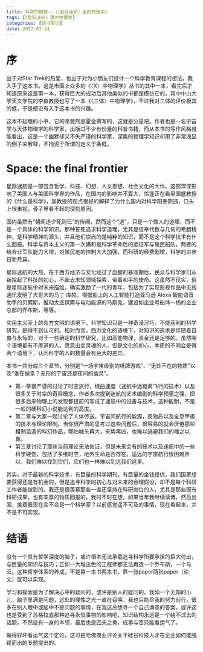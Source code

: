 ```yaml
---
title: 科学的翅膀--《〈星际迷航〉里的物理学》
tags: [《星际迷航》里的物理学]
categories: [读书笔记]
date: 2017-07-24
---
```


# 序
出于对Star Trek的热爱，也出于对为小朋友们设计一个科学教育课程的想法，我入手了这本书。这是市面上众多的《〈X〉中物理学》丛书的其中一本，看完后才知道原来这是第一本，获得巨大的成功后其他类似的书都是模仿它的，其中中山大学天文学院的李淼教授也写了一本《〈三体〉中物理学》，不过我对三体的评价极其的低，于是便没有入手这本书的兴趣。

这本不起眼的小书，它的序竟然是霍金撰写的，这就是分量吧。作者也是一名宇宙学与天体物理学的科学家，出版过不少有份量的科普书籍，而从本书的写作风格就能看出，这是一个幽默却又不失严谨的科学家，深奥的物理学知识却用了非常浅显的例子来解释，不拘泥于所谓的定义于条框。
<!-- more -->
# Space: the final frontier
星际迷航是一部包含哲学、科技、幻想、人文思想、社会文化的大作。这部深深影响了美国人与美国科学界的作品，在国内的影响并不算大，恰逢正在看吴国盛教授的《什么是科学》，吴教授的观点很好的解释了为什么国内对科学阳奉阴违，口头上很重视，骨子里看不起的深刻原因。

国内虽然有“朝闻道夕死则已”的传闻，然而这个“道”，只是一个做人的道理，而不是一个具体的科学知识。那种誓死追求科学道理，尤其是信奉代数与几何的希腊精神，是科学精神的源头，并且他们崇尚的是纯粹的知识，而不是这个科学技术有什么回报。科学与资本主义的第一次媾和是科学革命后的远征军与殖民船队，两者的结合让军队能力大增，对殖民地的控制大大加强，而科研的经费剧增，科学的进步日新月异。

星际迷航的大热，在于西方经济与文化经过了血腥的暴涨期后，民众与科学家们从新拾起了科技的初心，不断去未知领域探索，带着和平的使命。这虽然不现实，但是星际迷航中对未来描绘，确实激励了一代的青年，包括为了实现影视作品中无线通讯发明了大哥大的马丁·库帕，根据船上的人工智能打造亚马逊 Alexa 智能语音助手的贝索斯，推动太空探索与电动能源的马斯克，建设如企业号船体一杨的企业总部的乔布斯，等等。

实用主义至上的东方文明的语境下，科学知识只是一种奇浸淫巧，不能获利的科学研究，是得不到认可的。相对而言，西方文化的语境下，对知识的追求是伴随着自由与永恒的，对于一些确定的科学研究，比如高能物理，资金还是足够的。虽然哪个语境都有不厚道的人，愿意出卖灵魂的人，但是文化的初心，本质的不同会是得两个语境下，认同科学的人的数量会有巨大的差异。

本书一共分成三个章节，分别是“一场宇宙级别的纸牌游戏”、“无处不在的物质”以及“谁在做祟？无形的宇宙还是夜间的幽灵”。
- 第一章很严谨的讨论了时空旅行，绕曲速度（迷航中远距离飞行的技术）以及很多关于时空的奇异概念，作者多次提到迷航的艺术编剧的科学预感之强，把很多后来物理上的发现都提前的写成了迷航中的设备与技术，这种能耐，不是一般的硬科幻小说能达到的高度。
- 第二章与大家一起讨论了人体传送，宇宙间航行的能源，反物质以及全息甲板的技术与理论限制。当你很严肃的思考过这些问题后，很容易的就会厌倦那些粗制滥造的科幻作品，哪怕噱头再大，来势再凶，也难以逃避我们的嗤之以鼻。
- 第三章讨论了那些当前理论无法佐证，但是未来会有的技术以及迷航中的一些科学硬伤，包括了多维时空，地外生命是否存在，遥远的宇宙航行很困难所以，我们难以找到它们，它们也一样难以到达我们这里。

其实，对于最新的科学技术，有巨量的科学期刊，有巨量的金钱提供，我们国家想要获得还是有机会的，但是追寻科学的初心与对未来的合理假设，却不是每个科研工作者能做到的。我还是很羡慕那些一直还坚持在科研岗位的人，尤其是那些既有科研成果，也有丰厚的物质回报的。我时不时在想，如果当年我继续读博，然后出国，接着我现在会不会是一个科学家？以前感觉遥不可及的事情，现在看起来，并不是不可实现。

# 结语
没有一个具有哲学深度的脑子，或许根本无法承载追寻科学所要承担的巨大付出，与巨量的知识与技巧；正如一大堆出色的工程师都无法再造一个乔布斯，一个马云。这种哲学体系的养成，不是靠一本书两本书，靠一张paper两张paper（论文）就可以实现。

学习和探索是为了解决心中的疑问的，或许是别人的疑问的。我如一个无知的小儿，脑子里满是问题，远处的理性之光一直在召唤，我也只能尽我的努力前行，很多在别人眼中或脑中不是问题的事情，在我这总想寻一个自己满意的答案，或许这也是受到了苏格拉底那种追寻永恒事物的影响吧。知识结构永远是一个绕不过去的话题，不然徒有一身的本领，最后也是匹夫之勇，成事与否只能看运气了。

做得好坏看运气这个定论，这可是哈佛商业评论关于硅谷科技人才在企业如何能脱颖而出的专题提出的。
